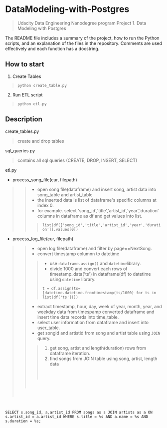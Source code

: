 DataModeling-with-Postgres
=============================
>Udacity Data Engineering Nanodegree program Project 1. Data Modeling with Postgres




The README file includes a summary of the project, how to run the Python scripts, and an explanation of the files in the repository. Comments are used effectively and each function has a docstring.

How to start
-------
1. Create Tables 
>    ```python create_table.py```
2. Run ETL script
> ```python etl.py```

Description
-----
create_tables.py
> create and drop tables

sql_queries.py
> contains all sql queries (CREATE, DROP, INSERT, SELECT)

etl.py
- process_song_file(cur, filepath)
>> - open song file(dataframe) and insert song, artist data into song_table and artist_table
>> - the inserted data is list of dataframe's specific columns at index 0.
>> - for example. select 'song_id','title','artist_id','year','duration' columns in dataframe as df and get values into list.
>>> ```list(df[['song_id','title','artist_id','year','duration']].values[0])```

- process_log_file(cur, filepath)
>> - open log file(dataframe) and filter by page==NextSong.
>> - convert timestamp columnn to datetime
>>> * use ```dataframe.assign()``` and ```datetime```library.
>>> * divide 1000 and convert each rows of timestamp_data('ts') in dataframe(df) to datetime using ```datetime``` library.
>>> <pre><code>t = df.assign(ts=[datetime.datetime.fromtimestamp(ts/1000) for ts in list(df['ts'])])</code></pre>
>> - extract timestamp, hour, day, week of year, month, year, and weekday data from timespamp converted dataframe and insert time data records into time_table.
>> - select user information from dataframe and insert into user_table.
>> - get songid and artistid from song and artist table using ```JOIN``` query.
>>> 1. get song, artist and length(duration) rows from dataframe iteration.
>>> 2. find songs from JOIN table using song, artist, length data
>>> <pre><code>
SELECT s.song_id, a.artist_id 
FROM songs as s JOIN artists as a ON s.artist_id = a.artist_id
WHERE s.title = %s AND a.name = %s AND s.duration = %s;
</code></pre>
>>>

